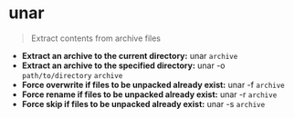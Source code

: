 # unar
> Extract contents from archive files
- **Extract an archive to the current directory:**
unar `archive`
- **Extract an archive to the specified directory:**
unar -o `path/to/directory` `archive`
- **Force overwrite if files to be unpacked already exist:**
unar -f `archive`
- **Force rename if files to be unpacked already exist:**
unar -r `archive`
- **Force skip if files to be unpacked already exist:**
unar -s `archive`
